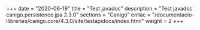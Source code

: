 +++
date        = "2020-06-19"
title       = "Test javadoc"
description = "Test javadoc canigo.persistence.jpa 2.3.0"
sections    = "Canigó"
enllac		= "/documentacio-llibreries/canigo.core/4.3.0/site/testapidocs/index.html"
weight		= 2
+++
